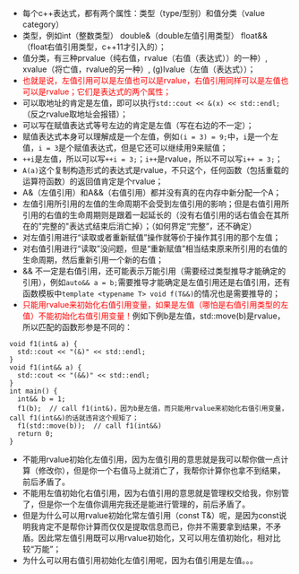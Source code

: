 - 每个c++表达式，都有两个属性：类型（type/型别）和值分类（value category）
- 类型，例如int（整数类型） double&（double左值引用类型） float&&（float右值引用类型，c++11才引入的）；
- 值分类，有三种prvalue（纯右值，rvalue（右值（表达式））的一种）, xvalue（将亡值，rvalue的另一种）, (g)lvalue（左值（表达式））；
- <font color=red>也就是说，左值引用可以是左值也可以是rvalue，右值引用同样可以是左值也可以是rvalue；它们是表达式的两个属性；</font>
- 可以取地址的肯定是左值，即可以执行`std::cout << &(x) << std::endl;`（反之rvalue取地址会报错）；
- 可以写在赋值表达式等号左边的肯定是左值（写在右边的不一定）；
- 赋值表达式本身可以理解成是一个左值，例如`(i = 3) = 9;`中，`i`是一个左值，`i = 3`是个赋值表达式，但是它还可以继续用9来赋值；
- `++i`是左值，所以可以写`++i = 3;`；`i++`是rvalue，所以不可以写`i++ = 3;`；
- `A(a)`这个复制构造形式的表达式是rvalue，不只这个，任何函数（包括重载的运算符函数）的返回值肯定是个rvalue；
- A&（左值引用）和A&&（右值引用）都并没有真的在内存中新分配一个A；
- 左值引用所引用的左值的生命周期不会受到左值引用的影响；但是右值引用所引用的右值的生命周期则是跟着一起延长的（没有右值引用的话右值会在其所在的"完整的"表达式结束后消亡掉）；（如何界定“完整”，还不确定）
- 对左值引用进行“读取或者重新赋值”操作就等价于操作其引用的那个左值；
- 对右值引用进行“读取”没问题，但是“重新赋值”相当结束原来所引用的右值的生命周期，然后重新引用一个新的右值；
- && 不一定是右值引用，还可能表示万能引用（需要经过类型推导才能确定的引用），例如`auto&& a = b;`需要推导才能确定是左值引用还是右值引用，还有函数模板中`template <typename T> void f(T&&)`的情况也是需要推导的；
- <font color=red>只能用rvalue来初始化右值引用变量，如果是左值（哪怕是右值引用类型的左值）不能初始化右值引用变量！</font>例如下例b是左值，std::move(b)是rvalue，所以匹配的函数形参是不同的：
```
void f1(int& a) {
  std::cout << "(&)" << std::endl;
}
void f1(int&& a) {
  std::cout << "(&&)" << std::endl;
}
int main() {
  int&& b = 1;
  f1(b);  // call f1(int&)，因为b是左值，而只能用rvalue来初始化右值引用变量，call f1(int&&)的话就违背这个规矩了；
  f1(std::move(b));  // call f1(int&&)
  return 0;
}
```
- 不能用rvalue初始化左值引用，因为左值引用的意思就是我可以帮你做一点计算（修改你），但是你一个右值马上就消亡了，我帮你计算你也拿不到结果，前后矛盾了。
- 不能用左值初始化右值引用，因为右值引用的意思就是管理权交给我，你别管了，但是你一个左值你调用完我还是能进行管理的，前后矛盾了。
- 但是为什么可以用rvalue初始化常左值引用（const T&）呢，是因为const说明我肯定不是帮你计算而仅仅是提取信息而已，你并不需要拿到结果，不矛盾。因此常左值引用既可以用rvalue初始化，又可以用左值初始化，相对比较“万能”；
- 为什么可以用右值引用初始化左值引用呢，因为右值引用是左值。。。